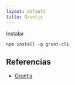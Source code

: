 ```yaml
---
layout: default
title: Gruntjs
---
```

Instalar

    npm install -g grunt-cli

## Referencias

* [Gruntjs](http://gruntjs.com/)  
